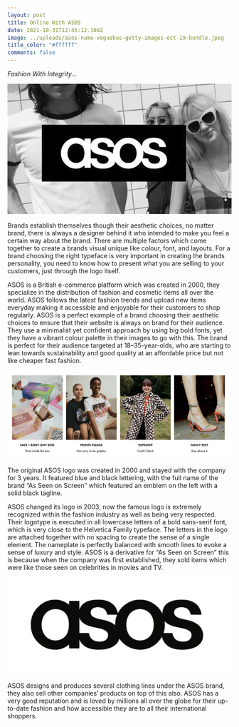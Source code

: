```yaml
---
layout: post
title: Online With ASOS
date: 2021-10-31T12:45:12.108Z
image: ../uploads/asos-name-voguebus-getty-images-oct-19-bundle.jpeg
title_color: "#ffffff"
comments: false
---
```

*Fashion With Integrity...*

![](../uploads/asos.jpeg)

Brands establish themselves though their aesthetic choices, no matter brand, there is always a designer behind it who intended to make you feel a certain way about the brand. There are multiple factors which come together to create a brands visual unique like colour, font, and layouts. For a brand choosing the right typeface is very important in creating the brands personality, you need to know how to present what you are selling to your customers, just through the logo itself.

ASOS is a British e-commerce platform which was created in 2000, they specialize in the distribution of fashion and cosmetic items all over the world. ASOS follows the latest fashion trends and upload new items everyday making it accessible and enjoyable for their customers to shop regularly. ASOS is a perfect example of a brand choosing their aesthetic choices to ensure that their website is always on brand for their audience. They use a minimalist yet confident approach by using big bold fonts, yet they have a vibrant colour palette in their images to go with this. The brand is perfect for their audience targeted at 18–35-year-olds, who are starting to lean towards sustainability and good quality at an affordable price but not like cheaper fast fashion.

![](../uploads/screenshot-2021-11-22-at-10.56.44.png)

The original ASOS logo was created in 2000 and stayed with the company for 3 years. It featured blue and black lettering, with the full name of the brand “As Seen on Screen” which featured an emblem on the left with a solid black tagline.

ASOS changed its logo in 2003, now the famous logo is extremely recognized within the fashion industry as well as being very respected. Their logotype is executed in all lowercase letters of a bold sans-serif font, which is very close to the Helvetica Family typeface. The letters in the logo are attached together with no spacing to create the sense of a single element. The nameplate is perfectly balanced with smooth lines to evoke a sense of luxury and style. ASOS is a derivative for “As Seen on Screen” this is because when the company was first established, they sold items which were like those seen on celebrities in movies and TV.

![](../uploads/screenshot-2021-11-23-at-08.51.57.png)

ASOS designs and produces several clothing lines under the ASOS brand, they also sell other companies’ products on top of this also. ASOS has a very good reputation and is loved by millions all over the globe for their up-to-date fashion and how accessible they are to all their international shoppers.